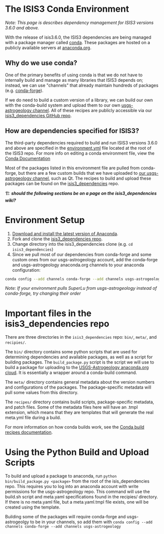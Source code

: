 # The ISIS3 Conda Environment

_Note: This page is describes dependency management for ISIS3 versions 3.6.0 and above._

With the release of isis3.6.0, the ISIS3 dependencies are being managed with a package manager called [conda](https://conda.io/docs/). These packages are hosted on a publicly available servers at [anaconda.org](https://anaconda.org).

## Why do we use conda?

One of the primary benefits of using conda is that we do not have to internally build and manage as many libraries that ISIS3 depends on; instead, we can use "channels" that already maintain hundreds of packages (e.g. [conda-forge](https://conda-forge.org/)). 

If we do need to build a custom version of a library, we can build our own with the conda-build system and upload them to our own [usgs-astrogeology channel](https://anaconda.org/usgs-astrogeology). All of these recipes are publicly accessible via our [isis3_dependencies GitHub repo](https://github.com/usgs-astrogeology/isis3_dependencies).

## How are dependencies specified for ISIS3?

The third-party dependencies required to build and run ISIS3 versions 3.6.0 and above are specified in the [environment.yml](https://github.com/USGS-Astrogeology/ISIS3/blob/cmake/environment.yml) file located at the root of the ISIS3 repo. For more info on editing a conda environment file, view the [Conda Documentation](https://conda.io/docs/user-guide/tasks/manage-environments.html)

Most of the packages listed in this environment file are pulled from conda-forge, but there are a few custom builds that we have uploaded to [our usgs-astrogeology channel](https://anaconda.org/usgs-astrogeology/repo), such as Qt. The recipes to build and upload these packages can be found on the [isis3_dependencies](https://github.com/USGS-Astrogeology/isis3_dependencies) repo.
 

:building_construction: _**should the following sections be on a page on the isis3_dependencies wiki?**_

# Environment Setup

1. [Download and install the latest version of Anaconda](https://www.anaconda.com/download).
1. Fork and clone the [isis3_dependencies repo](https://github.com/usgs-astrogeology/isis3_depenedencies).
1. Change directory into the isis3_dependencies clone (e.g. ```cd isis3_dependencies```)
1. Since we pull most of our dependencies from conda-forge and some custom ones from our usgs-astrogeology account, add the conda-forge and usgs-astrogeology anaconda.org channels to your anaconda configuration:
```bash
conda config --add channels conda-forge --add channels usgs-astrogeology
```
_Note: If your environment pulls SuperLu from usgs-astrogeology instead of conda-forge, try changing their order_
# Important files in the isis3_dependencies repo

There are three directories in the `isis3_dependencies` repo: `bin/`, `meta/`, and `recipies/`.

The `bin/` directory contains some python scripts that are used for determining dependencies and available packages, as well as a script for building packages. The `build_package.py` script is the script we will use to build a package for uploading to the [USGS-Astrogeology anaconda.org cloud](https://anaconda.org/usgs-astrogeology). It is essentially a wrapper around a conda-build command. 

The `meta/` directory contains general metadata about the version numbers and configurations of the packages. The package-specific metadata will pull some values from this directory.

The `recipes/` directory contains build scripts, package-specific metadata, and patch files. Some of the metadata files here will have an .tmpl extension, which means that they are templates that will generate the real meta.yml file during a build. 

For more information on how conda builds work, see the [Conda build recipes documentation](https://conda.io/docs/user-guide/tasks/build-packages/recipe.html).

# Using the Python Build and Upload Scripts

To build and upload a package to anaconda, run `python bin/build_package.py <package>` from the root of the isis_dependencies repo. This requires you to log into an anaconda account with write permissions for the usgs-astrogeology repo. This command will use the build.sh script and meta.yaml specifications found in the  recipies/<package> directory. If there is no meta.yaml file, but a meta.yaml.tmpl file exists, one will be created using the template. 

Building some of the packages will require conda-forge and usgs-astrogeolgy to be in your channels, so add them with `conda config --add channels conda-forge --add channels usgs-astrogeology`
